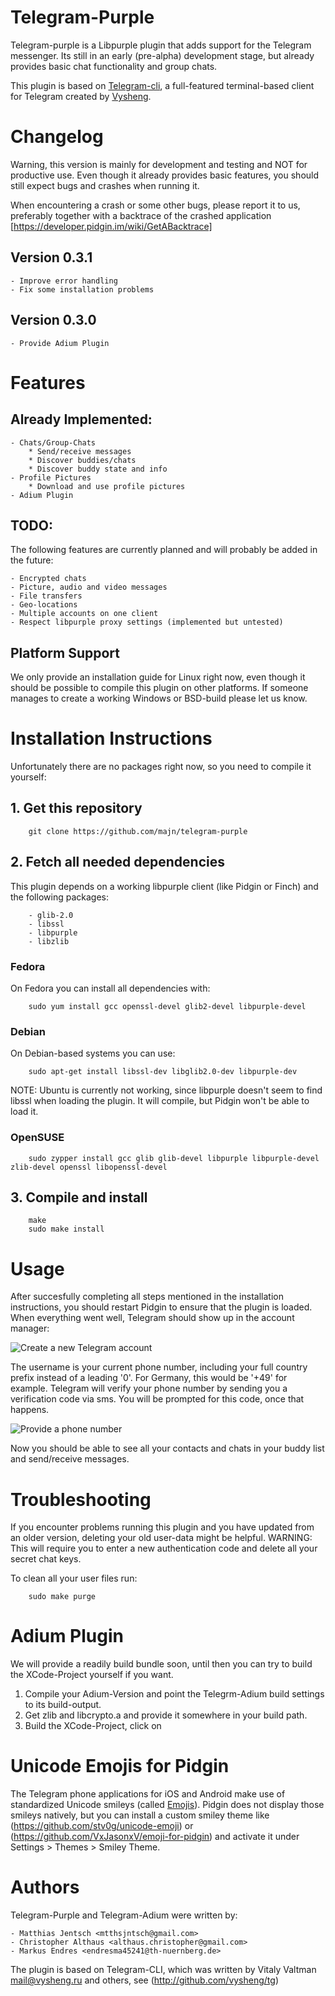 Telegram-Purple
===============

Telegram-purple is a Libpurple plugin that adds support for the Telegram messenger. Its still in an early (pre-alpha) development stage, but already provides basic chat functionality and group chats.

This plugin is based on [Telegram-cli](http://github.com/vysheng/tg), a full-featured terminal-based client for Telegram created by [Vysheng](http://github.com/vysheng).

# Changelog

Warning, this version is mainly for development and testing and NOT for productive use. Even though it already provides basic features, you should still expect bugs and crashes when running it.

When encountering a crash or some other bugs, please report it to us, preferably together with a backtrace of the crashed application [https://developer.pidgin.im/wiki/GetABacktrace]

## Version 0.3.1

    - Improve error handling
    - Fix some installation problems


## Version 0.3.0

    - Provide Adium Plugin


# Features

## Already Implemented:

    - Chats/Group-Chats
        * Send/receive messages
        * Discover buddies/chats
        * Discover buddy state and info
    - Profile Pictures
        * Download and use profile pictures
    - Adium Plugin

## TODO:

The following features are currently planned and will probably be added in the future:

    - Encrypted chats
    - Picture, audio and video messages
    - File transfers
    - Geo-locations
    - Multiple accounts on one client
    - Respect libpurple proxy settings (implemented but untested)


## Platform Support

We only provide an installation guide for Linux right now, even though it should be possible to compile this plugin on other platforms. If someone manages to create a working Windows or BSD-build please let us know.


# Installation Instructions

Unfortunately there are no packages right now, so you need to compile it yourself:

## 1. Get this repository


        git clone https://github.com/majn/telegram-purple


## 2. Fetch all needed dependencies

This plugin depends on a working libpurple client (like Pidgin or Finch) and the following packages:

        - glib-2.0
        - libssl
        - libpurple
        - libzlib

### Fedora

On Fedora you can install all dependencies with:

        sudo yum install gcc openssl-devel glib2-devel libpurple-devel

### Debian

On Debian-based systems you can use:

        sudo apt-get install libssl-dev libglib2.0-dev libpurple-dev


NOTE: Ubuntu is currently not working, since libpurple doesn't seem to find libssl when loading the plugin. It will compile, but Pidgin won't be able to load it. 


### OpenSUSE

        
        sudo zypper install gcc glib glib-devel libpurple libpurple-devel zlib-devel openssl libopenssl-devel


## 3. Compile and install


        make
        sudo make install


# Usage

After succesfully completing all steps mentioned in the installation instructions, you should restart Pidgin to ensure that the plugin is loaded. When everything went well, Telegram should show up in the account manager:

![Create a new Telegram account](http://lauschgift.org/telegram-purple/res/install-1.png)

The username is your current phone number, including your full country prefix instead of a leading '0'. For Germany, this would be '+49' for example. Telegram will verify your phone number by sending you a verification code via sms. You will be prompted for this code, once that happens.

![Provide a phone number](http://lauschgift.org/telegram-purple/res/install-2.png)
 
Now you should be able to see all your contacts and chats in your buddy list and send/receive messages.


# Troubleshooting

If you encounter problems running this plugin and you have updated from an older version,
deleting your old user-data might be helpful. WARNING: This will require you to enter a new authentication
code and delete all your secret chat keys.

To clean all your user files run:


        sudo make purge



# Adium Plugin

We will provide a readily build bundle soon, until then you can try to build the XCode-Project yourself if you want.

1. Compile your Adium-Version and point the Telegrm-Adium build settings to its build-output.
2. Get zlib and libcrypto.a and provide it somewhere in your build path.
3. Build the XCode-Project, click on 


# Unicode Emojis for Pidgin

The Telegram phone applications for iOS and Android make use of standardized Unicode smileys (called [Emojis](https://en.wikipedia.org/wiki/Emoji)). Pidgin
does not display those smileys natively, but you can install a custom smiley theme like (https://github.com/stv0g/unicode-emoji) or (https://github.com/VxJasonxV/emoji-for-pidgin) and activate it under Settings > Themes > Smiley Theme.


# Authors

Telegram-Purple and Telegram-Adium were written by:

    - Matthias Jentsch <mtthsjntsch@gmail.com>
    - Christopher Althaus <althaus.christopher@gmail.com>
    - Markus Endres <endresma45241@th-nuernberg.de>


The plugin is based on Telegram-CLI, which was written by Vitaly Valtman <mail@vysheng.ru> and others, see (http://github.com/vysheng/tg)

